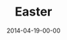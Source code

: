 ---
layout: message
category: message
series: "How to Change the World"
title: "Easter"
date: 2014-04-19-00-00
message_id: 860
program: "http://s3.amazonaws.com/crossroads-media/documents/EasterProgram_LO.pdf"
sc-permalink-url: "http://soundcloud.com/crdschurch/easter"
audio: "http://s3.amazonaws.com/crossroads-media/messages/audio/htctw_05.mp3"
audio-duration: ":"
description: ""
video: "http://s3.amazonaws.com/crossroads-media/messages/video/htctw_05.mp4"
video-duration: ":"
yt-video-id: "sqyigvv3zUM"
video-image: "http://s3.amazonaws.com/crossroads-media/images/htctw_05_still.jpg"
tag: 
 - easter
 - crossroads
 - crossroads-church
 - change
 - brian-tome
explicit: false
---